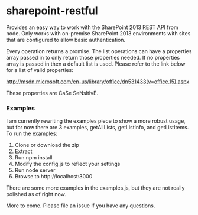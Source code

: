 sharepoint-restful
==================

Provides an easy way to work with the SharePoint 2013 REST API from node. Only works with on-premise SharePoint 2013 environments with sites that are configured to allow basic authentication. 

Every operation returns a promise. The list operations can have a properties array passed in to only return those properties needed. If no properties array is passed in then a default list is used. Please refer to the link below for a list of valid properties:

http://msdn.microsoft.com/en-us/library/office/dn531433(v=office.15).aspx

These properties are CaSe SeNsItIvE. 

### Examples

I am currently rewriting the examples piece to show a more robust usage, but for now there are 3 examples, getAllLists, getListInfo, and getListItems. To run the examples:

1. Clone or download the zip
2. Extract
3. Run npm install
4. Modify the config.js to reflect your settings
5. Run node server
6. Browse to http://localhost:3000

There are some more examples in the examples.js, but they are not really polished as of right now. 

More to come. Please file an issue if you have any questions.




